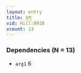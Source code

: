 ```yaml
---
layout: entry
title: ལྡན་
vid: Hill:0938
vcount: 13
---
```

> 

### Dependencies (N = 13)
* `arg1` 6
